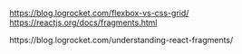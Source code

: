 https://blog.logrocket.com/flexbox-vs-css-grid/
https://reactjs.org/docs/fragments.html
<section>
https://blog.logrocket.com/understanding-react-fragments/

